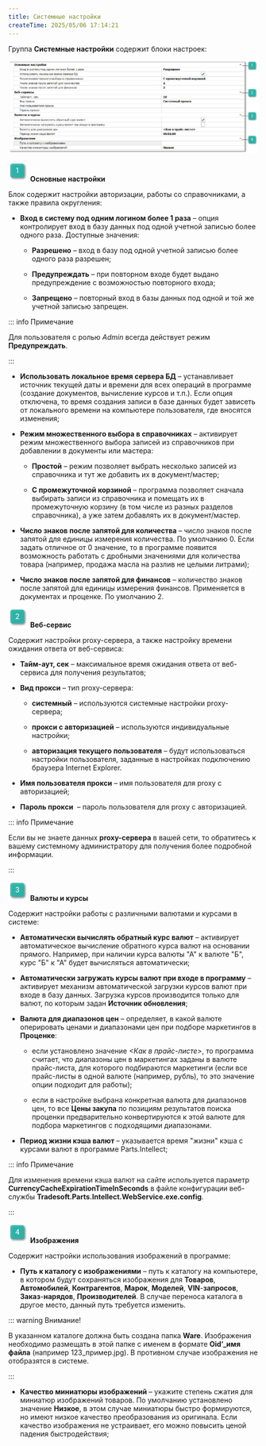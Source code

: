 ```yaml
---
title: Системные настройки
createTime: 2025/05/06 17:14:21
---
```

Группа **Системные настройки** содержит блоки настроек:

![](../../../../assets/specification/image294.png)

![](../../../../assets/specification/image006.png) **Основные настройки** 

Блок содержит настройки авторизации, работы со справочниками, а также правила округления:

- **Вход в систему под одним логином более 1 раза** – опция контролирует вход в базу данных под одной учетной записью более одного раза. Доступные значения:

    - **Разрешено** – вход в базу под одной учетной записью более одного раза разрешен;

    - **Предупреждать** – при повторном входе будет выдано предупреждение с возможностью повторного входа;

    - **Запрещено** – повторный вход в базы данных под одной и той же учетной записью запрещен.

::: info Примечание

Для пользователя с ролью *Admin* всегда действует режим **Предупреждать**.

:::

- **Использовать локальное время сервера БД** – устанавливает источник текущей даты и времени для всех операций в программе (создание документов, вычисление курсов и т.п.). Если опция отключена, то время создания записи в базе данных будет зависеть от локального времени на компьютере пользователя, где вносятся изменения;

- **Режим множественного выбора в справочниках** – активирует режим множественного выбора записей из справочников при добавлении в документы или мастера:

    - **Простой** – режим позволяет выбрать несколько записей из справочника и тут же добавить их в документ/мастер;

    - **С промежуточной корзиной** – программа позволяет сначала выбирать записи из справочника и помещать их в промежуточную корзину (в том числе из разных разделов справочника), а уже затем добавлять их в документ/мастер.

- **Число знаков после запятой для количества** – число знаков после запятой для единицы измерения количества. По умолчанию 0. Если задать отличное от 0 значение, то в программе появится возможность работать с дробными значениями для количества товара (например, продажа масла на разлив не целыми литрами);

- **Число знаков после запятой для финансов** – количество знаков после запятой для единицы измерения финансов. Применяется в документах и проценке. По умолчанию 2.

![](../../../../assets/specification/image008.png) **Веб-сервис**

Содержит настройки proxy-сервера, а также настройку времени ожидания ответа от веб-сервиса:

- **Тайм-аут, сек** – максимальное время ожидания ответа от веб-сервиса для получения результатов;

- **Вид прокси** – тип proxy-сервера:

    - **системный** – используются системные настройки proxy-сервера;

    - **прокси с авторизацией** – используются индивидуальные настройки;

    - **авторизация текущего пользователя** – будут использоваться настройки пользователя, заданные в настройках подключению браузера Internet Explorer.

- **Имя пользователя прокси** – имя пользователя для proxy с авторизацией;

- **Пароль прокси**  – пароль пользователя для proxy с авторизацией.

::: info Примечание

Если вы не знаете данных **proxy-сервера** в вашей сети, то обратитесь к вашему системному администратору для получения более подробной информации.

:::

![](../../../../assets/specification/image009.png) **Валюты и курсы**

Содержит настройки работы с различными валютами и курсами в системе:

- **Автоматически вычислять обратный курс валют** – активирует автоматическое вычисление обратного курса валют на основании прямого. Например, при наличии курса валюты "А" к валюте "Б", курс "Б" к "А" будет вычисляться автоматически;

- **Автоматически загружать курсы валют при входе в программу** – активирует механизм автоматической загрузки курсов валют при входе в базу данных. Загрузка курсов производится только для валют, по которым задан **Источник обновления**;

- **Валюта для диапазонов цен** – определяет, в какой валюте оперировать ценами и диапазонами цен при подборе маркетингов в **Проценке**:

    - если установлено значение *<Как в прайс-листе>*, то программа считает, что диапазоны цен в маркетингах заданы в валюте прайс-листа, для которого подбираются маркетинги (если все прайс-листы в одной валюте (например, рубль), то это значение опции подходит для работы);

    - если в настройке выбрана конкретная валюта для диапазонов цен, то все **Цены закупа** по позициям результатов поиска проценки предварительно конвертируются к этой валюте для подбора маркетингов с подходящими диапазонами.

- **Период жизни кэша валют** – указывается время "жизни" кэша с курсами валют в программе Parts.Intellect;

::: info Примечание

Для изменения времени кэша валют на сайте используется параметр **CurrencyCacheExpirationTimeInSeconds** в файле конфигурации веб-службы **Tradesoft.Parts.Intellect.WebService.exe.config**.

:::

![](../../../../assets/specification/image010.png) **Изображения** 

Содержит настройки использования изображений в программе:

- **Путь к каталогу с изображениями** – путь к каталогу на компьютере, в котором будут сохраняться изображения для **Товаров**, **Автомобилей**, **Контрагентов**, **Марок**, **Моделей**, **VIN**-**запросов**, **Заказ**-**нарядов**, **Производителей**. В случае переноса каталога в другое место, данный путь требуется изменить.

::: warning Внимание!

В указанном каталоге должна быть создана папка **Ware**. Изображения необходимо размещать в этой папке с именем в формате **Oid’\_имя файла** (например 123\_пример.jpg). В противном случае изображения не отобразятся в системе.

:::

- **Качество миниатюры изображений** – укажите степень сжатия для миниатюр изображений товаров. По умолчанию установлено значение **Низкое**, в этом случае миниатюры быстро формируются, но имеют низкое качество преобразования из оригинала. Если качество изображения не устраивает, его можно повысить ценой падения быстродействия;

